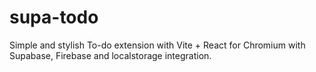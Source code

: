 # supa-todo
Simple and stylish To-do extension with Vite + React for Chromium with Supabase, Firebase and localstorage integration.